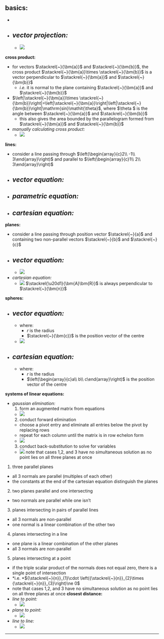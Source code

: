 **basics:**
- 
- 
- *vector projection:*
  - 
  - ![](image_1.a2a38ccd.emf)

**cross product:**
- for vectors $\stackrel{~}{\bm{a}}$ and $\stackrel{~}{\bm{b}}$, the cross product $\stackrel{~}{\bm{a}}\times \stackrel{~}{\bm{b}}$ is a vector perpendicular to $\stackrel{~}{\bm{a}}$ and $\stackrel{~}{\bm{b}}$
  - *i.e.* it is normal to the plane containing $\stackrel{~}{\bm{a}}$ and $\stackrel{~}{\bm{b}}$
- $\left|\stackrel{~}{\bm{a}}\times \stackrel{~}{\bm{b}}\right|=\left|\stackrel{~}{\bm{a}}\right|\left|\stackrel{~}{\bm{b}}\right|\mathrm{sin}\mathit{\theta}$, where $\theta $ is the angle between $\stackrel{~}{\bm{a}}$ and $\stackrel{~}{\bm{b}}$
  - this also gives the area bounded by the parallelogram formed from $\stackrel{~}{\bm{a}}$ and $\stackrel{~}{\bm{b}}$
- *manually calculating cross product:*
  - ![](image_2.7bab86df.emf)

**lines:**
- consider a line passing through $\left(\begin{array}{c}2\\ -1\\ 3\end{array}\right)$ and parallel to $\left(\begin{array}{c}1\\ 2\\ 3\end{array}\right)$
- *vector equation:*
  - 
- *parametric equation:*
  - 
- *cartesian equation:*
  - 
**planes:**
- consider a line passing through position vector $\stackrel{~}{a}$ and containing two non-parallel vectors $\stackrel{~}{b}$ and $\stackrel{~}{c}$
- *vector equation:*
  - 
  - ![](image_3.57965e1e.emf)
- *cartesian equation:*
  - ![](image_4.9942acb4.emf)
   $\stackrel{\u20d1}{\bm{A}\bm{R}}$ is always perpendicular to $\stackrel{~}{\bm{n}}$
  
  
  
  
  
**spheres:**
- *vector equation:*
  - 
  - where:
    -  $r$ is the radius
    -  $\stackrel{~}{\bm{c}}$ is the position vector of the centre
  - ![](image_5.ca78936e.emf)
- *cartesian equation:*
  - 
  - where:
    -  $r$ is the radius
    -  $\left(\begin{array}{c}a\\ b\\ c\end{array}\right)$ is the position vector of the centre

**systems of linear equations:**
- *gaussian elimination:*
  1. form an augmented matrix from equations
    - ![](image_6.d2f641e0.emf)
  2. conduct forward elimination
    - choose a pivot entry and eliminate all entries below the pivot by replacing rows
    - repeat for each column until the matrix is in row echelon form
    - ![](image_7.49b6a461.emf)
  3. conduct back-substitution to solve for variables
    - ![](image_8.5d9d05cd.emf)
note that cases 1,2, and 3 have no simultaneous solution as no point lies on all three planes at once
1. three parallel planes
  - all 3 normals are parallel (multiples of each other)
  - the constants at the end of the cartesian equation distinguish the planes
2. two planes parallel and one intersecting
  - two normals are parallel while one isn’t
3. planes intersecting in pairs of parallel lines
  - all 3 normals are non-parallel
  - one normal is a linear combination of the other two
4. planes intersecting in a line
  - one plane is a linear combination of the other planes
  - all 3 normals are non-parallel
5. planes intersecting at a point
  - if the triple scalar product of the normals does not equal zero, there is a single point of intersection
  - *i.e. *${\stackrel{~}{n}}_{1}\cdot \left({\stackrel{~}{n}}_{2}\times {\stackrel{~}{n}}_{3}\right)\ne 0$
- note that cases 1,2, and 3 have no simultaneous solution as no point lies on all three planes at once
**closest distance:**
- *line to point:*
  - ![](image_9.d0e0c80b.emf)
- *plane to point:*
  - ![](image_10.1e6361a2.emf)
- *line to line:*
  - ![](image_11.0adeadff.emf)

-----
